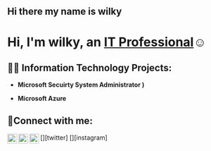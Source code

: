 ## Hi there my name is wilky
<h1>Hi, I'm wilky, an <a href="https://linkedin.com/in/wilkymichel">IT Professional</a>☺</h1>

<h2>👨‍💻 Information Technology Projects:</h2>

- <b>Microsoft Secuirty System Administrator )</b>
 
- <b>Microsoft Azure</b>
  
<h2>🤳Connect with me:</h2>

[<img align="left" alt="Josh | Twitter" width="22px" src="https://cdn.jsdelivr.net/npm/simple-icons@v3/icons/twitter.svg" />][twitter]
[<img align="left" alt="Josh | LinkedIn" width="22px" src="https://cdn.jsdelivr.net/npm/simple-icons@v3/icons/linkedin.svg" />][linkedin]
[<img align="left" alt="Josh | Instagram" width="22px" src="https://cdn.jsdelivr.net/npm/simple-icons@v3/icons/instagram.svg" />][instagram]


[linkedin]: https://linkedin.com/in/wilkymichel
